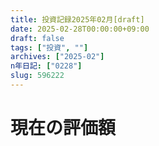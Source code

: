 ```yaml
---
title: 投資記録2025年02月[draft]
date: 2025-02-28T00:00:00+09:00
draft: false
tags: ["投資", ""]
archives: ["2025-02"]
n年日記: ["0228"]
slug: 596222
---
```

# 現在の評価額